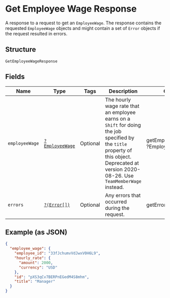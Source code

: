 
# Get Employee Wage Response

A response to a request to get an `EmployeeWage`. The response contains
the requested `EmployeeWage` objects and might contain a set of `Error` objects if
the request resulted in errors.

## Structure

`GetEmployeeWageResponse`

## Fields

| Name | Type | Tags | Description | Getter | Setter |
|  --- | --- | --- | --- | --- | --- |
| `employeeWage` | [`?EmployeeWage`](../../doc/models/employee-wage.md) | Optional | The hourly wage rate that an employee earns on a `Shift` for doing the job<br>specified by the `title` property of this object. Deprecated at version 2020-08-26. Use `TeamMemberWage` instead. | getEmployeeWage(): ?EmployeeWage | setEmployeeWage(?EmployeeWage employeeWage): void |
| `errors` | [`?(Error[])`](../../doc/models/error.md) | Optional | Any errors that occurred during the request. | getErrors(): ?array | setErrors(?array errors): void |

## Example (as JSON)

```json
{
  "employee_wage": {
    "employee_id": "33fJchumvVdJwxV0H6L9",
    "hourly_rate": {
      "amount": 2000,
      "currency": "USD"
    },
    "id": "pXS3qCv7BERPnEGedM4S8mhm",
    "title": "Manager"
  }
}
```

